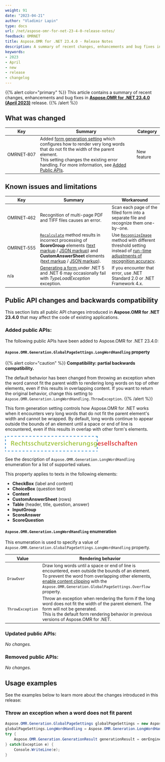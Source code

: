 ```yaml
---
weight: 91
date: "2023-04-21"
author: "Vladimir Lapin"
type: docs
url: /net/aspose-omr-for-net-23-4-0-release-notes/
feedback: OMRNET
title: Aspose.OMR for .NET 23.4.0 - Release Notes
description: A summary of recent changes, enhancements and bug fixes in Aspose.OMR for .NET 23.4.0 (April 2023) release.
keywords:
- 2023
- April
- new
- release
- changelog
---
```


{{% alert color="primary" %}} 
This article contains a summary of recent changes, enhancements and bug fixes in [**Aspose.OMR for .NET 23.4.0 (April 2023)**](https://www.nuget.org/packages/Aspose.OMR/23.4.0) release.
{{% /alert %}} 

## What was changed

Key | Summary | Category
--- | ------- | --------
OMRNET&#8209;807 | Added [form generation setting](/omr/net/generate-template/page-setup/) which configures how to render very long words that do not fit the width of the parent element.<br />This setting changes the existing error handling. For more information, see [Added Public APIs](#added-public-apis). | New feature

## Known issues and limitations

Key | Summary | Workaround
--- | ------- | ----------
OMRNET&#8209;462 | Recognition of multi-page PDF and TIFF files causes an error. | Scan each page of the filled form into a separate file and recognize them one-by-one.
OMRNET&#8209;555 | [`Recalculate`](https://reference.aspose.com/omr/net/aspose.omr.api/templateprocessor/recalculate/) method results in incorrect processing of **ScoreGroup** elements ([text markup](/omr/txt-markup/score_group/) / [JSON markup](/omr/json-markup/scoregroup/)) and **CustomAnswerSheet** elements ([text markup](/omr/txt-markup/custom_answer_sheet/) / [JSON markup](/omr/json-markup/customanswersheet/)). | Use [`RecognizeImage`](https://reference.aspose.com/omr/net/aspose.omr.api/templateprocessor/recognizeimage/) method with different threshold setting instead of [run-time adjustments of recognition accuracy](/omr/net/recognition/accuracy-threshold/#adjusting-recognition-accuracy-at-run-time).
n/a | [Generating a form ](/omr/net/generate-template/) under .NET 5 and .NET 6 may occasionally fail with _TypeLoadException_ exception. | If you encounter that error, use .NET Standard 2.0 or .NET Framework 4.x.

## Public API changes and backwards compatibility

This section lists all public API changes introduced in **Aspose.OMR for .NET 23.4.0** that may affect the code of existing applications.

### Added public APIs:

The following public APIs have been added to Aspose.OMR for .NET 23.4.0:

#### `Aspose.OMR.Generation.GlobalPageSettings.LongWordHandling` property

{{% alert color="caution" %}} 
**Compatibility: partial backwards compatibility.**

The default behavior has been changed from throwing an exception when the word cannot fit the parent width to rendering long words on top of other elements, even if this results in overlapping content. If you want to return the original behavior, change this setting to `Aspose.OMR.Generation.LongWordHandling.ThrowException`.
{{% /alert %}} 

This form generation setting controls how Aspose.OMR for .NET works when it encounters very long words that do not fit the parent element's width and cannot be wrapped. By default, long words continue to appear outside the bounds of an element until a space or end of line is encountered, even if this results in overlap with other form's elements.

![Very long word that cannot be wrapped](longwordhandling.png)

See the description of `Aspose.OMR.Generation.LongWordHandling` enumeration for a list of supported values.

This property applies to texts in the following elements:

- **CheckBox** (label and content)
- **ChoiceBox** (question text)
- **Content**
- **CustomAnswerSheet** (rows)
- **Table** (header, title, question, answer)
- **InputGroup**
- **ScoreAnswer**
- **ScoreQuestion**

#### `Aspose.OMR.Generation.LongWordHandling` enumeration

This enumeration is used to specify a value of `Aspose.OMR.Generation.GlobalPageSettings.LongWordHandling` property.

Value | Rendering behavior
----- | ------------------
`DrawOver` | Draw long words until a space or end of line is encountered, even outside the bounds of an element.<br />To prevent the word from overlapping other elements, [enable content clipping](/omr/net/generate-template/page-setup/#clipping-and-wrapping-elements) with the `Aspose.OMR.Generation.GlobalPageSettings.Overflow` property.
`ThrowException` | Throw an exception when rendering the form if the long word does not fit the width of the parent element. The form will not be generated.<br />This is the default form rendering behavior in previous versions of Aspose.OMR for .NET.

### Updated public APIs:

_No changes._

### Removed public APIs:

_No changes._

## Usage examples

See the examples below to learn more about the changes introduced in this release:

### Throw an exception when a word does not fit parent

```csharp
Aspose.OMR.Generation.GlobalPageSettings globalPageSettings = new Aspose.OMR.Generation.GlobalPageSettings();
globalPageSettings.LongWordHandling = Aspose.OMR.Generation.LongWordHandling.ThrowException;
try {
	Aspose.OMR.Generation.GenerationResult generationResult = omrEngine.GenerateTemplate("source.txt", globalPageSettings);
} catch(Exception e) {
	Console.WriteLine(e);
}
```
